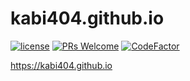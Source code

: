 # kabi404.github.io

[![license](https://img.shields.io/github/license/mashape/apistatus.svg)](https://github.com/kabi404/kabi404.github.io/blob/master/LICENSE)
[![PRs Welcome](https://img.shields.io/badge/PRs-welcome-brightgreen.svg)](http://makeapullrequest.com)
[![CodeFactor](https://www.codefactor.io/repository/github/kabi404/kabi404.github.io/badge)](https://www.codefactor.io/repository/github/kabi404/kabi404.github.io)

https://kabi404.github.io
